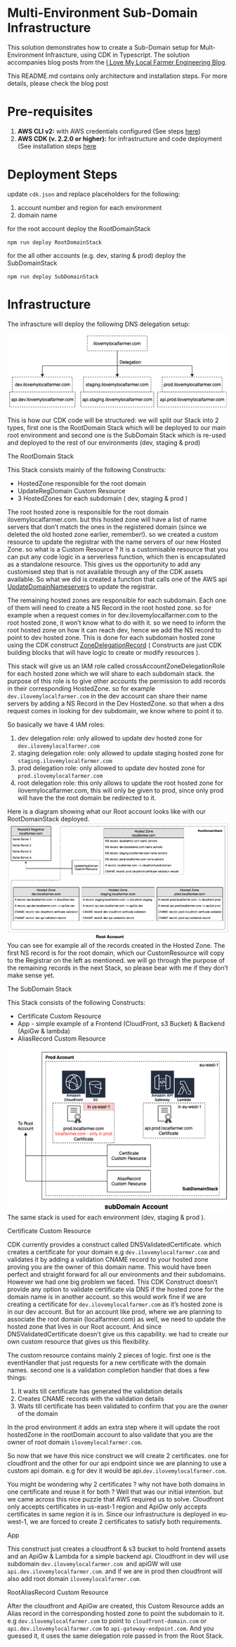 # Multi-Environment Sub-Domain Infrastructure

This solution demonstrates how to create a Sub-Domain setup for Mult-Environment Infrascture, using CDK in Typescript. The solution accompanies blog posts from the [I Love My Local Farmer Engineering Blog](https://medium.com/i-love-my-local-farmer-engineering-blog).

This README.md contains only architecture and installation steps. For more details, please check the blog post

# Pre-requisites

1. **AWS CLI v2:** with AWS credentials configured (See steps [here](https://docs.aws.amazon.com/cdk/latest/guide/getting_started.html#getting_started_prerequisites))
1. **AWS CDK (v. 2.2.0 or higher):** for infrastructure and code deployment (See installation steps [here](https://docs.aws.amazon.com/cdk/latest/guide/getting_started.html#getting_started_install)

# Deployment Steps

update `cdk.json` and replace placeholders for the following:

1. account number and region for each environment
1. domain name

for the root account deploy the RootDomainStack

```
npm run deploy RootDomainStack
```

for the all other accounts (e.g. dev, staring & prod) deploy the SubDomainStack

```
npm run deploy SubDomainStack
```

# Infrastructure

The infrascture will deploy the following DNS delegation setup:

![Delegation Setup](doc/delegation.png)

This is how our CDK code will be structured: we will split our Stack into 2 types, first one is the RootDomain Stack which will be deployed to our main root environment and second one is the SubDomain Stack which is re-used and deployed to the rest of our environments (dev, staging & prod)

The RootDomain Stack

This Stack consists mainly of the following Constructs:

* HostedZone responsible for the root domain
* UpdateRegDomain Custom Resource
* 3 HostedZones for each subdomain ( dev, staging & prod )

The root hosted zone is responsible for the root domain ilovemylocalfarmer.com. but this hosted zone will have a list of name servers that don’t match the ones in the registered domain (since we deleted the old hosted zone earlier, remember!). so we created a custom resource to update the registrar with the name servers of our new Hosted Zone.  so what is a Custom Resource ? It is a customisable resource that you can put any code logic in a serverless function, which then is encapsulated as a standalone resource. This gives us the opportunity to add any customised step that is not available through any of the CDK assets available. So what we did is created a function that calls one of the AWS api [UpdateDomainNameservers](https://docs.aws.amazon.com/Route53/latest/APIReference/API_domains_UpdateDomainNameservers.html) to update the registrar.

The remaining hosted zones are responsible for each subdomain. Each one of them will need to create a NS Record in the root hosted zone. so for example when a request comes in for dev.ilovemylocalfarmer.com to the root hosted zone, it won’t know what to do with it. so we need to inform the root hosted zone on how it can reach dev, hence we add the NS record to point to dev hosted zone. This is done for each subdomain hosted zone using the CDK construct [ZoneDelegationRecord](https://docs.aws.amazon.com/cdk/api/v2/docs/aws-cdk-lib.aws_route53.ZoneDelegationRecord.html) ( Constructs are just CDK building blocks that will have logic to create or modify resources ).

This stack will give us an IAM role called crossAccountZoneDelegationRole for each hosted zone which we will share to each subdomain stack. the purpose of this role is to give other accounts the permission to add records in their corresponding HostedZone. so for example `dev.ilovemylocalfarmer.com` in the dev account can share their name servers by adding a NS Record in the Dev HostedZone. so that when a dns request comes in looking for dev subdomain, we know where to point it to.

So basically we have 4 IAM roles:

1. dev delegation role: only allowed to update dev hosted zone for `dev.ilovemylocalfarmer.com`
2. staging delegation role: only allowed to update staging hosted zone for `staging.ilovemylocalfarmer.com`
3. prod delegation role: only allowed to update dev hosted zone for `prod.ilovemylocalfarmer.com`
4. root delegation role: this only allows to update the root hosted zone for ilovemylocalfarmer.com, this will only be given to prod, since only prod will have the the root domain be redirected to it.

Here is a diagram showing what our Root account looks like with our RootDomainStack deployed.
![Root Domain Stack Diagram](doc/rootDomainStack.png)
You can see for example all of the records created in the Hosted Zone. The first NS record is for the root domain, which our CustomResource will copy to the Registrar on the left as mentioned. we will go through the purpose of the remaining records in the next Stack, so please bear with me if they don’t make sense yet.

The SubDomain Stack

This Stack consists of the following Constructs:

* Certificate Custom Resource
* App - simple example of a Frontend (CloudFront, s3 Bucket) & Backend (ApiGw & lambda)
* AliasRecord Custom Resource


![SubDomain Stack Diagram](doc/subDomainStack.png)
The same stack is used for each environment (dev, staging & prod ).

Certificate Custom Resource

CDK currently provides a construct called DNSValidatedCertificate. which creates a certificate for your domain e.g `dev.ilovemylocalfarmer.com` and validates it by adding a validation CNAME record to your hosted zone proving you are the owner of this domain name. This would have been perfect and straight forward for all our environments and their subdomains. However we had one big problem we faced. This CDK Construct doesn’t provide any option to validate certificate via DNS if the hosted zone for the domain name is in another account. so this would work fine if we are creating a certificate for `dev.ilovemylocalfarmer.com` as it’s hosted zone is in our dev account. But for an account like prod, where we are planning to associate the root domain (localfarmer.com) as well, we need to update the hosted zone that lives in our Root account. And since DNSValidatedCertificate doesn’t give us this capability. we had to create our own custom resource that gives us this flexibility.

The custom resource contains mainly 2 pieces of logic. first one is the eventHandler that just requests for a new certificate with the domain names. second one is a validation completion handler that does a few things:

1. It waits till certificate has generated the validation details
2. Creates CNAME records with the validation details
3. Waits till certificate has been validated to confirm that you are the owner of the domain

In the prod environment it adds an extra step where it will update the root hostedZone in the rootDomain account to also validate that you are the owner of root domain `ilovemylocalfarmer.com`.

So now that we have this nice construct we will create 2 certificates. one for cloudfront and the other for our api endpoint since we are planning to use a custom api domain. e.g for dev it would be api.`dev.ilovemylocalfarmer.com`.

You might be wondering why 2 certificates ? why not have both domains in one certificate and reuse it for both ? Well that was our initial intention. but we came across this nice puzzle that AWS required us to solve. Cloudfront only accepts certificates in us-east-1 region and ApiGw only accepts certificates in same region it is in. Since our infrastructure is deployed in eu-west-1, we are forced to create 2 certificates to satisfy both requirements.

App

This construct just creates a cloudfront & s3 bucket to hold frontend assets and an ApiGw & Lambda for a simple backend api. Cloudfront in dev will use subdomain `dev.ilovemylocalfarmer.com `and apiGW will use `api.dev.ilovemylocalfarmer.com`. and if we are in prod then cloudfront will also add root domain `ilovemylocalfarmer.com`.

RootAliasRecord Custom Resource

After the cloudfront and ApiGw are created, this Custom Resource adds an Alias record in the corresponding hosted zone to point the subdomain to it. e.g `dev.ilovemylocalfarmer.com` to point to `cloudfront-domain.com` or `api.dev.ilovemylocalfarmer.com` to `api-gateway-endpoint.com`. And you guessed it, it uses the same delegation role passed in from the Root Stack.
